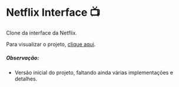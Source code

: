 # Netflix Interface :tv:

Clone da interface da Netflix. 

Para visualizar o projeto, [clique aqui](https://www.rodrigues.tec.br/netflix_interface/).

##### Observação:

- Versão inicial do projeto, faltando ainda várias implementações e detalhes.

